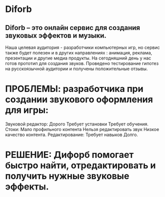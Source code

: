 # Diforb
## Diforb – это онлайн сервис для создания звуковых эффектов и музыки.

Наша целевая аудитория - разработчики компьютерных игр, но сервис также будет полезен и в других направлениях : анимация, реклама, презентации и другие медиа продукты. На сегодняшний день у нас готов прототип для создания звуков. Проведено тестирование гипотез на русскоязычной аудитории и получены положительные отзывы.

# ПРОБЛЕМЫ: разработчика при создании звукового оформления для игры:

Звуковой редактор: Дорого Требует установки Требует обучения. Стоки: Мало профильного контента Нельзя редактировать звук Низкое качество контента. Редактирование: Требует навыков Долго.

# РЕШЕНИЕ: Дифорб помогает быстро найти, отредактировать и получить нужные звуковые эффекты.
